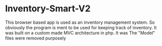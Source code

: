 # Inventory-Smart-V2

This browser based app is used as an inventory management system. So obviously the program is ment to be used for keeping track of inventory. It was built on a custom made MVC architecture in php. It was  The "Model" files were removed purposely 
